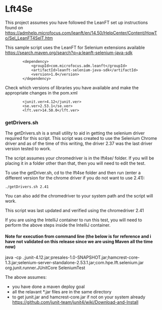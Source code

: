 # Lft4Se
This project assumes you have followed the LeanFT set up instructions found on https://admhelp.microfocus.com/leanft/en/14.50/HelpCenter/Content/HowTo/Sel_LeanFT4SelT.htm

This sample script uses the LeanFT for Selenium extensions available https://search.maven.org/search?q=a:leanft-selenium-java-sdk
```
        <dependency>
            <groupId>com.microfocus.adm.leanft</groupId>
            <artifactId>leanft-selenium-java-sdk</artifactId>
            <version>1.0</version>
        </dependency>
```

Check which versions of libraries you have available and make the appropriate changes in the pom.xml

```
        <junit.ver>4.12</junit.ver>
        <se.ver>2.53.1</se.ver>
        <lft.ver>14.50.0</lft.ver>
```

### getDrivers.sh
The getDrivers.sh is a small utility to aid in getting the selenium driver required for this script.  This script was created to use the Selenium Chrome driver and as of the time of this writing, the driver 2.37 was the last driver version tested to work.

The script assumes your chromedriver is in the lft4se/<VER> folder.  If you will be placing it in a folder other than that, then you will need to edit the test.

To use the getDriver.sh, cd to the lft4se folder and then run (enter a different version for the chrome driver if you do not want to use 2.41):

```
./getDrivers.sh 2.41
```
You can also add the chromedriver to your system path and the script will work.

This script was last updated and verified using the chromedriver 2.41

If you are using the IntelliJ container to run this test, you will need to perform the above steps inside the IntelliJ container.

#### Note for execution from command line (the below is for reference and i have not validated on this release since we are using Maven all the time now)
java -cp .;junit-4.12.jar;presales-1.0-SNAPSHOT.jar;hamcrest-core-1.3.jar;selenium-server-standalone-2.53.1.jar;com.hpe.lft.selenium.jar org.junit.runner.JUnitCore SeleniumTest

The above assumes:
- you have done a maven deploy goal
- all the relavant *.jar files are in the same directory
- to get junit.jar and hamcrest-core.jar if not on your system already https://github.com/junit-team/junit4/wiki/Download-and-Install

